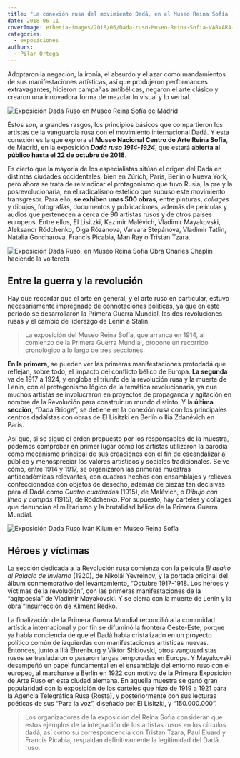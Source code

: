 ```yaml
---
title: "La conexión rusa del movimiento Dadá, en el Museo Reina Sofía (Madrid)"
date: 2018-06-11
coverImage: etheria-images/2018/06/Dada-ruso-Museo-Reina-Sofia-VARVARA-STEPANOVA.jpg
categories: 
  - exposiciones
authors: 
  - Pilar Ortega
---
```


Adoptaron la negación, la ironía, el absurdo y el azar como mandamientos de sus 
manifestaciones artísticas, así que produjeron performances extravagantes, hicieron 
campañas antibélicas, negaron el arte clásico y crearon una innovadora forma de mezclar 
lo visual y lo verbal. 

![Exposición Dada Ruso en Museo Reina Sofía de Madrid](etheria-images/2018/06/Museo-Reina-Sofia-Dada-Ruso-Liubov-Popova-1024x642.jpg "Escenografía para Agitación en la Tierra, de Serguéi Tretiakov, Teatro Meyerhold. Moscú (1923-1924)")

Éstos son, a grandes rasgos, los principios básicos que compartieron los artistas de la 
vanguardia rusa con el movimiento internacional Dadá. Y esta conexión es la que explora 
el **Museo Nacional Centro de Arte Reina Sofía**, de Madrid, en la exposición _**Dadá 
ruso 1914-1924**_, que estará **abierta al público hasta el 22 de octubre de 2018**. 

Es cierto que la mayoría de los especialistas sitúan el origen del Dadá en distintas 
ciudades occidentales, bien en Zúrich, París, Berlín o Nueva York, pero ahora se trata 
de reivindicar el protagonismo que tuvo Rusia, la pre y la posrevolucionaria, en el 
radicalismo estético que supuso este movimiento transgresor. Para ello, **se exhiben 
unas 500 obras**, entre pinturas, _collages_ y dibujos, fotografías, documentos y 
publicaciones, además de películas y audios que pertenecen a cerca de 90 artistas rusos 
y de otros países europeos. Entre ellos, El Lisitzki, Kazimir Malévich, Vladimir 
Mayakovski, Aleksandr Ródchenko, Olga Rózanova, Varvara Stepánova, Vladimir Tatlin, 
Natalia Goncharova, Francis Picabia, Man Ray o Tristan Tzara. 

![Exposición Dada Ruso, en Museo Reina Sofía Obra Charles Chaplin haciendo la voltereta](etheria-images/2018/06/Dada-ruso-Museo-Reina-Sofia-VARVARA-STEPANOVA-1024x839.jpg "'Charles Chaplin haciendo la voltereta', 1922. Una obra de Varvara Stepánova")

## Entre la guerra y la revolución

Hay que recordar que el arte en general, y el arte ruso en particular, estuvo 
necesariamente impregnado de connotaciones políticas, ya que en este periodo se 
desarrollaron la Primera Guerra Mundial, las dos revoluciones rusas y el cambio de 
liderazgo de Lenin a Stalin. 

> La exposición del Museo Reina Sofía, que arranca en 1914, al comienzo de la Primera 
> Guerra Mundial, propone un recorrido cronológico a lo largo de tres secciones. 

**En la primera**, se pueden ver las primeras manifestaciones protodadá que reflejan, 
sobre todo, el impacto del conflicto bélico de Europa. **La segunda** va de 1917 a 1924, 
y engloba el triunfo de la revolución rusa y la muerte de Lenin, con el protagonismo 
lógico de la temática revolucionaria, ya que muchos artistas se involucraron en 
proyectos de propaganda y agitación en nombre de la Revolución para construir un mundo 
distinto. Y la **última sección**, “Dada Bridge”, se detiene en la conexión rusa con los 
principales centros dadaístas con obras de El Lisitzki en Berlín o Iliá Zdanévich en 
París. 

Así que, si se sigue el orden propuesto por los responsables de la muestra, podemos 
comprobar en primer lugar cómo los artistas utilizaron la parodia como mecanismo 
principal de sus creaciones con el fin de escandalizar al público y menospreciar los 
valores artísticos y sociales tradicionales. Se ve cómo, entre 1914 y 1917, se 
organizaron las primeras muestras antiacadémicas relevantes, con cuadros hechos con 
ensamblajes y relieves confeccionados con objetos de desecho, además de piezas tan 
decisivas para el Dadá como _Cuatro cuadrados_ (1915), de Malévich, o _Dibujo con línea 
y compás_ (1915), de Ródchenko. Por supuesto, hay carteles y collages que denuncian el 
militarismo y la brutalidad bélica de la Primera Guerra Mundial. 

![Exposición Dada Ruso Iván Klium en Museo Reina Sofía](etheria-images/2018/06/Ivan-Klium-Dada-Ruso-Museo-Reina-Sofia-897x1024.jpg "'Autorretrato con una sierra (Composición no objetiva!, 1914, de Iván Klium")

## Héroes y víctimas

La sección dedicada a la Revolución rusa comienza con la película _El asalto al Palacio 
de Invierno_ (1920), de Nikolái Yevreinov, y la portada original del álbum conmemorativo 
del levantamiento, “Octubre 1917-1918. Los héroes y víctimas de la revolución”, con las 
primeras manifestaciones de la “agítpoesia” de Vladimir Mayakovski. Y se cierra con la 
muerte de Lenin y la obra “Insurrección de Kliment Redkó. 

La finalización de la Primera Guerra Mundial reconcilió a la comunidad artística 
internacional y por fin se difuminó la frontera Oeste-Este, porque ya había conciencia 
de que el Dadá había cristalizado en un proyecto político común de izquierdas con 
manifestaciones artísticas nuevas. Entonces, junto a Iliá Ehrenburg y Viktor Shklovski, 
otros vanguardistas rusos se trasladaron o pasaron largas temporadas en Europa. Y 
Mayakovski desempeñó un papel fundamental en el ensamblaje del entorno ruso con el 
europeo, al marcharse a Berlín en 1922 con motivo de la Primera Exposición de Arte Ruso 
en esta ciudad alemana. En aquella muestra se ganó gran popularidad con la exposición de 
los carteles que hizo de 1919 a 1921 para la Agencia Telegráfica Rusa (Rosta), y 
posteriormente con sus lecturas poéticas de sus “Para la voz”, diseñado por El Lisitzki, 
y “150.000.000”. 

> Los organizadores de la exposición del Reina Sofía consideran que estos ejemplos de la 
> integración de los artistas rusos en los círculos dadá, así como su correspondencia con 
> Tristan Tzara, Paul Éluard y Francis Picabia, respaldan definitivamente la legitimidad 
> del Dadá ruso.
